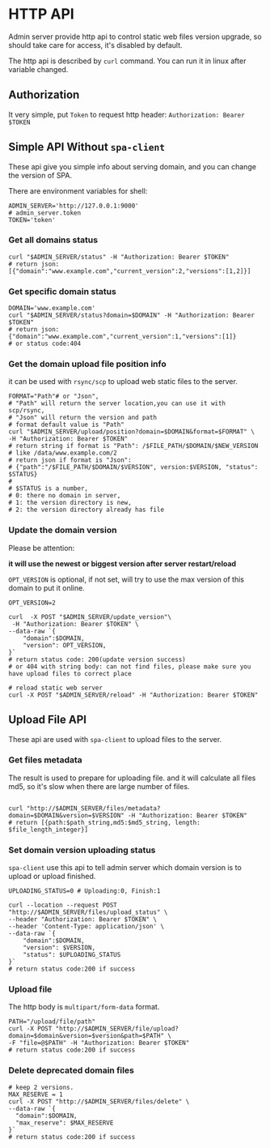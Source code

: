 # HTTP API

Admin server provide http api to control static web files version upgrade, so should take care for access, it's disabled
by default.

The http api is described by `curl` command. You can run it in linux after variable changed.

## Authorization

It very simple, put `Token` to request http header: `Authorization: Bearer $TOKEN`

## Simple API Without `spa-client`

These api give you simple info about serving domain, and you can change the version of SPA.

There are environment variables for shell:

```shell
ADMIN_SERVER='http://127.0.0.1:9000'
# admin_server.token
TOKEN='token'
```

### Get all domains status

```shell
curl "$ADMIN_SERVER/status" -H "Authorization: Bearer $TOKEN"
# return json: [{"domain":"www.example.com","current_version":2,"versions":[1,2]}]
```

### Get specific domain status

```shell
DOMAIN='www.example.com'
curl "$ADMIN_SERVER/status?domain=$DOMAIN" -H "Authorization: Bearer $TOKEN"
# return json: {"domain":"www.example.com","current_version":1,"versions":[1]} 
# or status code:404
```

### Get the domain upload file position info

it can be used with `rsync/scp` to upload web static files to the server.

```shell
FORMAT="Path"# or "Json", 
# "Path" will return the server location,you can use it with scp/rsync,
# "Json" will return the version and path
# format default value is "Path"
curl "$ADMIN_SERVER/upload/position?domain=$DOMAIN&format=$FORMAT" \
-H "Authorization: Bearer $TOKEN"
# return string if format is "Path": /$FILE_PATH/$DOMAIN/$NEW_VERSION 
# like /data/www.example.com/2
# return json if format is "Json": 
# {"path":"/$FILE_PATH/$DOMAIN/$VERSION", version:$VERSION, "status": $STATUS}
#
# $STATUS is a number,
# 0: there no domain in server,
# 1: the version directory is new,
# 2: the version directory already has file 
```

### Update the domain version

Please be attention:

**it will use the newest or biggest version after server restart/reload**

`OPT_VERSION` is optional, if not set, will try to use the max version of this domain to put it online.

```shell
OPT_VERSION=2

curl  -X POST "$ADMIN_SERVER/update_version"\
 -H "Authorization: Bearer $TOKEN" \
--data-raw `{
    "domain":$DOMAIN,
    "version": OPT_VERSION,    
}`
# return status code: 200(update version success)
# or 404 with string body: can not find files, please make sure you have upload files to correct place

# reload static web server
curl -X POST "$ADMIN_SERVER/reload" -H "Authorization: Bearer $TOKEN"
```

## Upload File API

These api are used with `spa-client` to upload files to the server.

### Get files metadata

The result is used to prepare for uploading file. and it will calculate all files md5, so it's slow when there are large
number of files.

```shell

curl "http://$ADMIN_SERVER/files/metadata?domain=$DOMAIN&version=$VERSION" -H "Authorization: Bearer $TOKEN"
# return [{path:$path_string,md5:$md5_string, length: $file_length_integer}]
```

### Set domain version uploading status

`spa-client` use this api to tell admin server which domain version is to upload or upload finished.

```shell 
UPLOADING_STATUS=0 # Uploading:0, Finish:1

curl --location --request POST "http://$ADMIN_SERVER/files/upload_status" \
--header "Authorization: Bearer $TOKEN" \
--header 'Content-Type: application/json' \
--data-raw `{
    "domain":$DOMAIN,
    "version": $VERSION,
    "status": $UPLOADING_STATUS
}`
# return status code:200 if success 
```

### Upload file

The http body is `multipart/form-data` format.

```shell
PATH="/upload/file/path"
curl -X POST "http://$ADMIN_SERVER/file/upload?domain=$domain&version=$version&path=$PATH" \
-F "file=@$PATH" -H "Authorization: Bearer $TOKEN"
# return status code:200 if success 
```

### Delete deprecated domain files

```shell
# keep 2 versions. 
MAX_RESERVE = 1
curl -X POST "http://$ADMIN_SERVER/files/delete" \
--data-raw `{
  "domain":$DOMAIN,
  "max_reserve": $MAX_RESERVE
}`
# return status code:200 if success 
```
